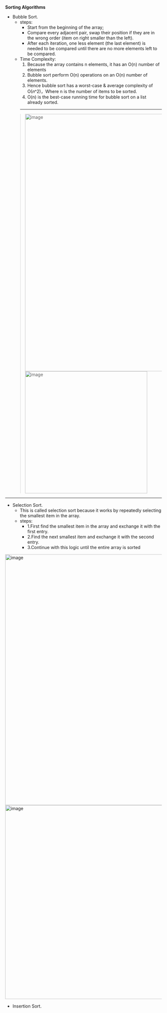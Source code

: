 <b>Sorting Algorithms</b>

- Bubble Sort.
  - steps:   
    - Start from the beginning of the array;
    - Compare every adjacent pair, swap their position if they are in the wrong order (item on right smaller than the left).
    - After each iteration, one less element (the last element) is needed to be compared until there are no more elements left to be compared.
  - Time Complexity:    
    1. Because the array contains n elements, it has an O(n) number of elements   
    2. Bubble sort perform O(n) operations on an O(n) number of elements.  
    3. Hence bubble sort has a worst-case & average complexity of O(𝑛^2)，Where n is the number of items to be sorted.
    4. O(n) is the best-case running time for bubble sort on a list already sorted. 
    <hr>
  > <img width="828" alt="image" src="https://user-images.githubusercontent.com/88880169/221352365-3a61306d-6787-4874-b7f3-91d0cad601fe.png">
  > 
  > <img width="393" alt="image" src="https://user-images.githubusercontent.com/88880169/221352462-7d5cc4be-5106-4521-9906-cfb17b60e959.png">
 <hr>
   
- Selection Sort. 
  - This is called selection sort because it works by repeatedly selecting the smallest item in the array.
  - steps:  
    - 1.First find the smallest item in the array and exchange it with the first entry.
    - 2.Find the next smallest item and exchange it with the second entry.
    - 3.Continue with this logic until the entire array is sorted
<img width="807" alt="image" src="https://user-images.githubusercontent.com/88880169/221352829-575aba4c-2b21-4772-bab6-6b51152bb0e9.png">
<img width="624" alt="image" src="https://user-images.githubusercontent.com/88880169/221352860-ef201440-17f4-467a-b644-aac33373110b.png">


- Insertion Sort. 



